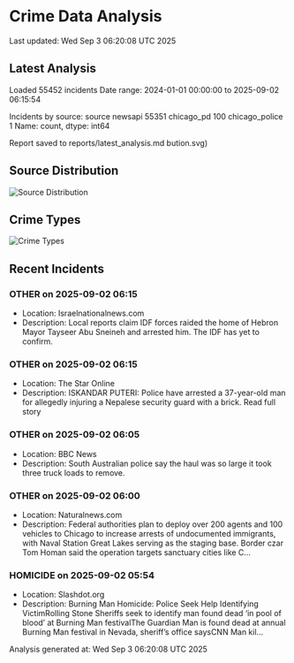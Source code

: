 # Crime Data Analysis
Last updated: Wed Sep  3 06:20:08 UTC 2025

## Latest Analysis

Loaded 55452 incidents
Date range: 2024-01-01 00:00:00 to 2025-09-02 06:15:54

Incidents by source:
source
newsapi           55351
chicago_pd          100
chicago_police        1
Name: count, dtype: int64

Report saved to reports/latest_analysis.md
bution.svg)

## Source Distribution
![Source Distribution](images/source_distribution.svg)

## Crime Types
![Crime Types](images/crime_types.svg)

## Recent Incidents

### OTHER on 2025-09-02 06:15
- Location: Israelnationalnews.com
- Description: Local reports claim IDF forces raided the home of Hebron Mayor Tayseer Abu Sneineh and arrested him. The IDF has yet to confirm.


### OTHER on 2025-09-02 06:15
- Location: The Star Online
- Description: ISKANDAR PUTERI: Police have arrested a 37-year-old man for allegedly injuring a Nepalese security guard with a brick. Read full story


### OTHER on 2025-09-02 06:05
- Location: BBC News
- Description: South Australian police say the haul was so large it took three truck loads to remove.


### OTHER on 2025-09-02 06:00
- Location: Naturalnews.com
- Description: Federal authorities plan to deploy over 200 agents and 100 vehicles to Chicago to increase arrests of undocumented immigrants, with Naval Station Great Lakes serving as the staging base. Border czar Tom Homan said the operation targets sanctuary cities like C…


### HOMICIDE on 2025-09-02 05:54
- Location: Slashdot.org
- Description: Burning Man Homicide: Police Seek Help Identifying VictimRolling Stone Sheriffs seek to identify man found dead ‘in pool of blood’ at Burning Man festivalThe Guardian Man is found dead at annual Burning Man festival in Nevada, sheriff’s office saysCNN Man kil…

Analysis generated at: Wed Sep  3 06:20:08 UTC 2025
